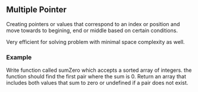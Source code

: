## Multiple Pointer

Creating pointers or values that correspond to an index or position and move towards to begining, end or middle based on certain conditions.

Very efficient for solving problem with minimal space complexity as well.

### Example

Write function called sumZero which accepts a  sorted array of integers. the function should find the first pair where the sum is 0. Return an array that includes both values that sum to zero or undefined if a pair does not exist.